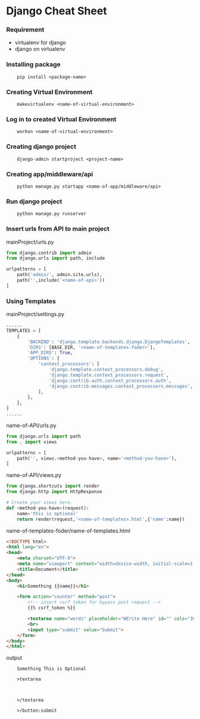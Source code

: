 # Django Cheat Sheet

### Requirement
- virtualenv for django
- django on virtualenv

### Installing package
```
    pip install <package-name>
```

### Creating Virtual Environment
```
    makevirtualenv <name-of-virtual-environment>
```

### Log in to created Virtual Environment
```
    workon <name-of-virtual-environment>
```

### Creating django project
```
    django-admin startproject <project-name>
```

### Creating app/middleware/api
```
    python manage.py startapp <name-of-app/middleware/api>
```

### Run django project
```
    python manage.py runserver
```

### Insert urls from API to main project
mainProject/urls.py
```py
from django.contrib import admin
from django.urls import path, include

urlpatterns = [
    path('admin/', admin.site.urls),
    path('',include('<name-of-api>'))
]
```

### Using Templates
mainProject/settings.py
```py
......
TEMPLATES = [
    {
        'BACKEND': 'django.template.backends.django.DjangoTemplates',
        'DIRS': [BASE_DIR, '<name-of-templates-foder>'],
        'APP_DIRS': True,
        'OPTIONS': {
            'context_processors': [
                'django.template.context_processors.debug',
                'django.template.context_processors.request',
                'django.contrib.auth.context_processors.auth',
                'django.contrib.messages.context_processors.messages',
            ],
        },
    },
]
......
```

name-of-API/urls.py
```py
from django.urls import path
from . import views

urlpatterns = [
    path('', views.<method-you-have>, name='<method-you-have>'),
]    
```

name-of-API/views.py
```py
from django.shortcuts import render
from django.http import HttpResponse

# Create your views here.
def <method-you-have>(request):
    name='this is optional'
    return render(request,'<name-of-templates>.html',{'name':name})
```

name-of-templates-foder/name-of-templates.html
```html
<!DOCTYPE html>
<html lang="en">
<head>
    <meta charset="UTF-8">
    <meta name="viewport" content="width=device-width, initial-scale=1.0">
    <title>Document</title>
</head>
<body>
    <h1>Something {{name}}</h1>

    <form action="counter" method="post">
        <!-- insert csrf token for bypass post request -->
        {{% csrf_token %}}

        <textarea name="words" placeholder="WErite Here" id="" cols="30" rows="10"></textarea>
        <br>
        <input type="submit" value="Submit">
    </form>
</body>
</html>
```

output
```
    Something This is Optional

    >textarea



    >/textarea

    >/button:submit
```


### 